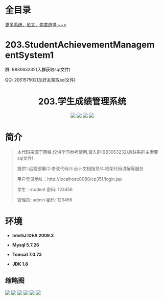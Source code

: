 # 全目录

[更多系统、论文，供君选择 ~~>](https://www.yuque.com/wisebit/blog)

# 203.StudentAchievementManagementSystem1

<p>群: 983063232(入群获取sql文件)</p>
<p>QQ: 206157502(加好友获取sql文件)</p>


<p><h1 align="center">203.学生成绩管理系统</h1></p>


<p align="center">
	<img src="https://img.shields.io/badge/jdk-1.8-orange.svg"/>
    <img src="https://img.shields.io/badge/servlet-5.x-lightgrey.svg"/>
    <img src="https://img.shields.io/badge/jsp-3.x-blue.svg"/>
    <img src="https://img.shields.io/badge/jdbc-5.x-yellow.svg"/>
</p>

# 简介

> 本代码来源于网络,仅供学习参考使用,请入群(983063232)后联系群主索要sql文件!
>
> 提供1.远程部署/2.修改代码/3.设计文档指导/4.框架代码讲解等服务
>
> 用户登录地址：http://localhost:8080/cp351/login.jsp
>
> 学生：student   密码: 123456
>
> 管理员: admin   密码: 123456
>

# 环境

- <b>IntelliJ IDEA 2009.3</b>

- <b>Mysql 5.7.26</b>

- <b>Tomcat 7.0.73</b>

- <b>JDK 1.8</b>




## 缩略图

![](https://bitwise.oss-cn-heyuan.aliyuncs.com/2024/9/10/82cc41d5-4f06-435c-81c1-2a897c53986d.png)
![](https://bitwise.oss-cn-heyuan.aliyuncs.com/2024/9/10/b890cff6-168a-49d3-a2af-5e4200f11243.png)
![](https://bitwise.oss-cn-heyuan.aliyuncs.com/2024/9/10/3880b102-b97a-4a60-824b-a2ee6fcb390d.png)
![](https://bitwise.oss-cn-heyuan.aliyuncs.com/2024/9/10/6e155dcc-dd7f-4902-b008-3093803977eb.png)
![](https://bitwise.oss-cn-heyuan.aliyuncs.com/2024/9/10/206848c4-c547-4b99-8b1b-130215bcf276.png)
![](https://bitwise.oss-cn-heyuan.aliyuncs.com/2024/9/10/ef100026-f0a5-4ed5-a89a-daa03b7b736c.png)


